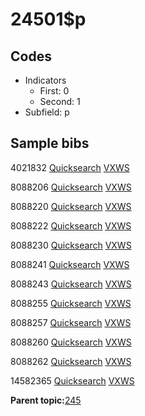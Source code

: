 # 24501$p

## Codes

-   Indicators
    -   First: 0
    -   Second: 1
-   Subfield: p

## Sample bibs

4021832 [Quicksearch](https://search.library.yale.edu/catalog/4021832) [VXWS](http://prodorbis.library.yale.edu:7014/vxws/GetHoldingsService?bibId=4021832)

8088206 [Quicksearch](https://search.library.yale.edu/catalog/8088206) [VXWS](http://prodorbis.library.yale.edu:7014/vxws/GetHoldingsService?bibId=8088206)

8088220 [Quicksearch](https://search.library.yale.edu/catalog/8088220) [VXWS](http://prodorbis.library.yale.edu:7014/vxws/GetHoldingsService?bibId=8088220)

8088222 [Quicksearch](https://search.library.yale.edu/catalog/8088222) [VXWS](http://prodorbis.library.yale.edu:7014/vxws/GetHoldingsService?bibId=8088222)

8088230 [Quicksearch](https://search.library.yale.edu/catalog/8088230) [VXWS](http://prodorbis.library.yale.edu:7014/vxws/GetHoldingsService?bibId=8088230)

8088241 [Quicksearch](https://search.library.yale.edu/catalog/8088241) [VXWS](http://prodorbis.library.yale.edu:7014/vxws/GetHoldingsService?bibId=8088241)

8088243 [Quicksearch](https://search.library.yale.edu/catalog/8088243) [VXWS](http://prodorbis.library.yale.edu:7014/vxws/GetHoldingsService?bibId=8088243)

8088255 [Quicksearch](https://search.library.yale.edu/catalog/8088255) [VXWS](http://prodorbis.library.yale.edu:7014/vxws/GetHoldingsService?bibId=8088255)

8088257 [Quicksearch](https://search.library.yale.edu/catalog/8088257) [VXWS](http://prodorbis.library.yale.edu:7014/vxws/GetHoldingsService?bibId=8088257)

8088260 [Quicksearch](https://search.library.yale.edu/catalog/8088260) [VXWS](http://prodorbis.library.yale.edu:7014/vxws/GetHoldingsService?bibId=8088260)

8088262 [Quicksearch](https://search.library.yale.edu/catalog/8088262) [VXWS](http://prodorbis.library.yale.edu:7014/vxws/GetHoldingsService?bibId=8088262)

14582365 [Quicksearch](https://search.library.yale.edu/catalog/14582365) [VXWS](http://prodorbis.library.yale.edu:7014/vxws/GetHoldingsService?bibId=14582365)

**Parent topic:**[245](../../tags/245/245.md)


